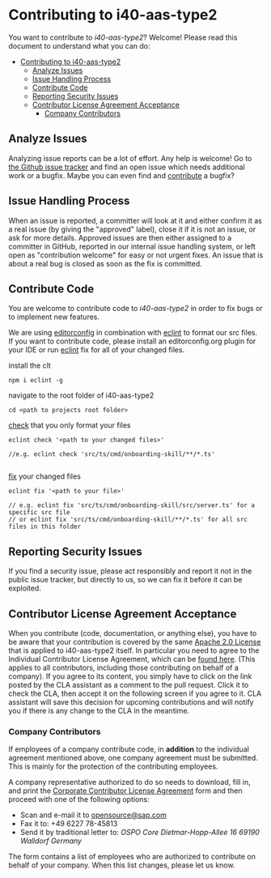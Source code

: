 # Contributing to i40-aas-type2

You want to contribute to _i40-aas-type2_? Welcome! Please read this document to understand what you can do:

- [Contributing to i40-aas-type2](#contributing-to-i40-aas-type2)
  - [Analyze Issues](#analyze-issues)
  - [Issue Handling Process](#issue-handling-process)
  - [Contribute Code](#contribute-code)
  - [Reporting Security Issues](#reporting-security-issues)
  - [Contributor License Agreement Acceptance](#contributor-license-agreement-acceptance)
    - [Company Contributors](#company-contributors)

## Analyze Issues

Analyzing issue reports can be a lot of effort. Any help is welcome!
Go to [the Github issue tracker](https://github.com/SAP/i40-aas-type2/issues?state=open) and find an open issue which needs additional work or a bugfix. Maybe you can even find and [contribute](#contribute-code) a bugfix?

## Issue Handling Process

When an issue is reported, a committer will look at it and either confirm it as a real issue (by giving the "approved" label), close it if it is not an issue, or ask for more details. Approved issues are then either assigned to a committer in GitHub, reported in our internal issue handling system, or left open as "contribution welcome" for easy or not urgent fixes. An issue that is about a real bug is closed as soon as the fix is committed.

## Contribute Code

You are welcome to contribute code to _i40-aas-type2_ in order to fix bugs or to implement new features.

We are using [editorconfig](https://editorconfig.org/) in combination with [eclint](https://www.npmjs.com/package/eclint) to format our src files. If you want to contribute code, please install an editorconfig.org plugin for your IDE or run [eclint](https://github.com/jedmao/eclint#fix) fix for all of your changed files.

install the clt

```
npm i eclint -g
```

navigate to the root folder of i40-aas-type2

```
cd <path to projects root folder>
```

[check](https://github.com/jedmao/eclint#check) that you only format your files

```
eclint check '<path to your changed files>'

//e.g. eclint check 'src/ts/cmd/onboarding-skill/**/*.ts'


```

[fix](https://github.com/jedmao/eclint#fix) your changed files

```
eclint fix '<path to your file>'

// e.g. eclint fix 'src/ts/cmd/onboarding-skill/src/server.ts' for a specific src file
// or eclint fix 'src/ts/cmd/onboarding-skill/**/*.ts' for all src files in this folder

```

## Reporting Security Issues

If you find a security issue, please act responsibly and report it not in the public issue tracker, but directly to us, so we can fix it before it can be exploited.

## Contributor License Agreement Acceptance

When you contribute (code, documentation, or anything else), you have to be aware that your contribution is covered by the same [Apache 2.0 License](http://www.apache.org/licenses/LICENSE-2.0) that is applied to i40-aas-type2 itself.
In particular you need to agree to the Individual Contributor License Agreement,
which can be [found here](https://gist.github.com/CLAassistant/bd1ea8ec8aa0357414e8).
(This applies to all contributors, including those contributing on behalf of a company). If you agree to its content, you simply have to click on the link posted by the CLA assistant as a comment to the pull request. Click it to check the CLA, then accept it on the following screen if you agree to it. CLA assistant will save this decision for upcoming contributions and will notify you if there is any change to the CLA in the meantime.

### Company Contributors

If employees of a company contribute code, in **addition** to the individual agreement mentioned above, one company agreement must be submitted. This is mainly for the protection of the contributing employees.

A company representative authorized to do so needs to download, fill in, and print the [Corporate Contributor License Agreement](/docs/SAP/SAP%20CCLA.pdf) form and then proceed with one of the following options:

- Scan and e-mail it to [opensource@sap.com](mailto:opensource@sap.com)
- Fax it to: +49 6227 78-45813
- Send it by traditional letter to:
  _OSPO Core_
  _Dietmar-Hopp-Allee 16_
  _69190 Walldorf_
  _Germany_

The form contains a list of employees who are authorized to contribute on behalf of your company. When this list changes, please let us know.
